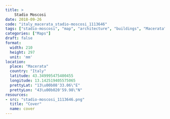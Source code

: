 ```yaml
---
title: > 
    Stadio Moscosi
date: 2018-09-26
code: "italy_macerata_stadio-moscosi_1113646"
tags: ["stadio-moscosi", "map", "architecture", "buildings", "Macerata", "Italy"]
categories: ["Maps"]
draft: false
format:
  width: 210
  height: 297
  unit: 'mm'
location:
  place: "Macerata"
  country: "Italy"
  latitude: 43.349995475400455
  longitude: 13.142519405575065
  prettyLat: "13\u00b08'33.06\"E"
  prettyLon: "43\u00b020'59.98\"N"
resources:
- src: "stadio-moscosi_1113646.png"
  title: "Cover"
  name: cover
---
```

